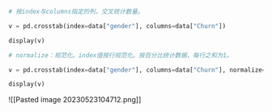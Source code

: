 ```python
# 按index与columns指定的列，交叉统计数量。

v = pd.crosstab(index=data["gender"], columns=data["Churn"])

display(v)

# normalize：规范化。index值按行规范化。按百分比统计数据，每行之和为1。

v = pd.crosstab(index=data["gender"], columns=data["Churn"], normalize="index")

display(v)
```

![[Pasted image 20230523104712.png]]